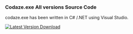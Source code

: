 ### Codaze.exe All versions Source Code

codaze.exe has been written in C# /.NET using Visual Studio.

</p>
  <p align="left">
    <a href="https://github.com/TheCodaze/codaze.exe/raw/main/codaze.exe-3.0/WindowsUpdateService/bin/Debug/codaze%203.0%20FINAL.exe">
      <img alt="Latest Version Download" src="https://img.shields.io/badge/Latest%20Version-Download-blue" />
    </a>
